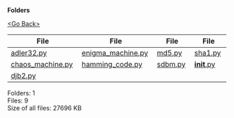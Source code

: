 **Folders**

[&lt;Go Back&gt;](../right.html)

<table><thead><tr class="header"><th><strong>File</strong></th><th><strong>File</strong></th><th><strong>File</strong></th><th><strong>File</strong></th></tr></thead><tbody><tr class="odd"><td><a href="adler32.py">adler32.py</a> </td><td><a href="enigma_machine.py">enigma_machine.py</a> </td><td><a href="md5.py">md5.py</a> </td><td><a href="sha1.py">sha1.py</a> </td></tr><tr class="even"><td><a href="chaos_machine.py">chaos_machine.py</a> </td><td><a href="hamming_code.py">hamming_code.py</a> </td><td><a href="sdbm.py">sdbm.py</a> </td><td><a href="__init__.py"><strong>init</strong>.py</a> </td></tr><tr class="odd"><td><a href="djb2.py">djb2.py</a> </td><td></td><td></td><td></td></tr></tbody></table>

Folders: 1  
Files: 9  
Size of all files: 27696 KB
